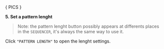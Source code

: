 ---
---

{ PICS }

**5. Set a pattern lenght**

> Note: the pattern lenght button possibly appears at differents places in the `SEQUENCER`, it's always the same way to
> use it.

Click `"PATTERN LENGTH"` to open the lenght settings.
